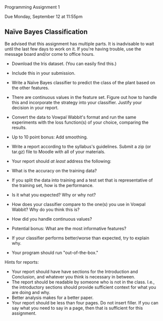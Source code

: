 Programming Assignment 1

Due Monday, September 12 at 11:55pm

Naïve Bayes Classification
--

Be advised that this assignment has multiple parts.  It is inadvisable to wait until the last few days to work on it.  If you're having trouble, use the message board and/or come to office hours.

* Download the Iris dataset.  (You can easily find this.)
* Include this in your submission.
* Write a Naïve Bayes classifier to predict the class of the plant based on the other features.
 * There are continuous values in the feature set.  Figure out how to handle this and incorporate the strategy into your classifier.  Justify your decision in your report.
* Convert the data to Vowpal Wabbit's format and run the same experiments with the loss function(s) of your choice, comparing the results.  
* Up to 10 point bonus: Add smoothing.
* Write a report according to the syllabus's guidelines.  Submit a zip (or tar.gz) file to Moodle with all of your materials.  
 * Your report should *at least* address the following:
 * What is the accuracy on the training data?
 * If you split the data into training and a test set that is representative of the training set, how is the performance.
 * Is it what you expected?  Why or why not?
 * How does your classifier compare to the one(s) you use in Vowpal Wabbit?  Why do you think this is?
 * How did you handle continuous values?
 * Potential bonus: What are the most informative features?


* If your classifier performs better/worse than expected, try to explain why.
* Your program should run "out-of-the-box."


Hints for reports:

*  Your report should have have sections for the Introduction and Conclusion, and whatever you think is necessary in between. 
*  The report should be readable by someone who is not in the class.  I.e., the introductory sections should provide sufficient context for what you are doing and why.
*  Better analysis makes for a better paper.
*  Your report should be less than four pages.  Do not insert filler.  If you can say what you need to say in a page, then that is sufficient for this assignment.



